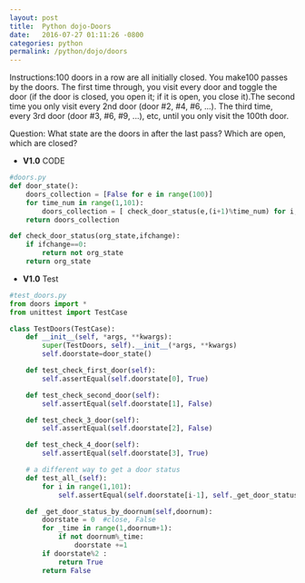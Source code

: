 ```yaml
---
layout: post
title:  Python dojo-Doors
date:   2016-07-27 01:11:26 -0800
categories: python
permalink: /python/dojo/doors
---
```

Instructions:100 doors in a row are all initially closed. You make100 passes by the doors. The first time through, you visit every door and toggle the door (if the door is closed, you open it; if it is open, you close it).The second time you only visit every 2nd door (door #2, #4, #6, ...). The third time, every 3rd door (door #3, #6, #9, ...), etc, until you only visit the 100th door.

Question: What state are the doors in after the last
pass? Which are open, which are closed?

* **V1.0** CODE

``` python
#doors.py
def door_state():
    doors_collection = [False for e in range(100)]
    for time_num in range(1,101):
        doors_collection = [ check_door_status(e,(i+1)%time_num) for i,e in enumerate(doors_collection)]
    return doors_collection

def check_door_status(org_state,ifchange):
    if ifchange==0:
        return not org_state
    return org_state    
```	

* **V1.0** Test

``` python
#test_doors.py
from doors import *
from unittest import TestCase

class TestDoors(TestCase):
    def __init__(self, *args, **kwargs):
        super(TestDoors, self).__init__(*args, **kwargs)    
        self.doorstate=door_state()

    def test_check_first_door(self):       
        self.assertEqual(self.doorstate[0], True)

    def test_check_second_door(self):       
        self.assertEqual(self.doorstate[1], False)    

    def test_check_3_door(self):       
        self.assertEqual(self.doorstate[2], False)  

    def test_check_4_door(self):       
        self.assertEqual(self.doorstate[3], True)  

	# a different way to get a door status
	def test_all_(self):
		for i in range(1,101):
			self.assertEqual(self.doorstate[i-1], self._get_door_status(i))            

    def _get_door_status_by_doornum(self,doornum):
        doorstate = 0  #close, False
        for _time in range(1,doornum+1):
            if not doornum%_time:
                doorstate +=1
        if doorstate%2 :
            return True
        return False      

		
```